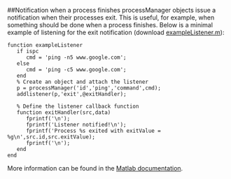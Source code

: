 ##Notification when a process finishes
processManager objects issue a notification when their processes exit. This is useful, for example, when something should be done when a process finishes. Below is a minimal example of listening for the exit notification (download [exampleListener.m](https://github.com/brian-lau/MatlabProcessManager/blob/master/Tests/exampleListener.m)):
```
function exampleListener
   if ispc
      cmd = 'ping -n5 www.google.com';
   else
      cmd = 'ping -c5 www.google.com';
   end
   % Create an object and attach the listener
   p = processManager('id','ping','command',cmd);
   addlistener(p,'exit',@exitHandler);

   % Define the listener callback function
   function exitHandler(src,data)
      fprintf('\n');
      fprintf('Listener notified!\n');
      fprintf('Process %s exited with exitValue = %g\n',src.id,src.exitValue);
      fprintf('\n');
   end
end
```
More information can be found in the [Matlab documentation](http://www.mathworks.com/help/matlab/matlab_oop/learning-to-use-events-and-listeners.html).